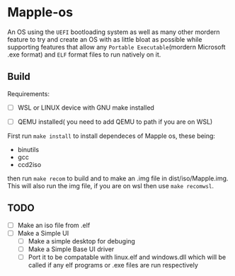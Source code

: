 # Mapple-os
An OS using the `UEFI` bootloading system as well as many other mordern feature to try and create an OS
with as little bloat as possible while supporting features that allow any `Portable Executable`(mordern
Microsoft .exe format) and `ELF` format files to run natively on it.

## Build
Requirements:
  * [ ] WSL or LINUX device with GNU make installed
  * [ ] QEMU installed( you need to add QEMU to path if you are on WSL)


First run `make install` to install dependeces of Mapple os, these being:
  * binutils
  * gcc
  * ccd2iso

then run `make recom` to build and to make an .img file in dist/iso/Mapple.img. This will also run the img
file, if you are on wsl then use `make recomwsl`.

## TODO
* [ ] Make an iso file from .elf
* [ ] Make a Simple UI
  * [ ] Make a simple desktop for debuging
  * [ ] Make a Simple Base UI driver
  * [ ] Port it to be compatable with linux.elf and  windows.dll which will be called if any elf programs or .exe files are run respectively
